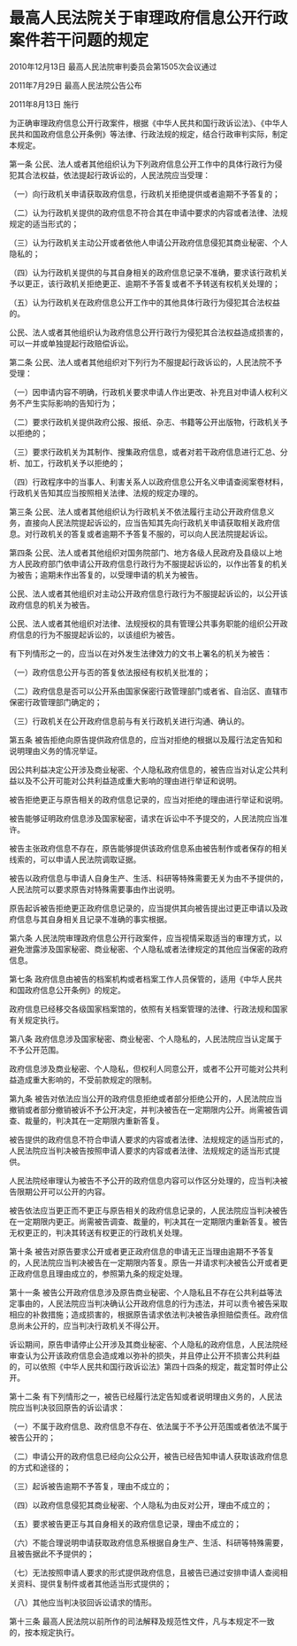 # 最高人民法院关于审理政府信息公开行政案件若干问题的规定

2010年12月13日 最高人民法院审判委员会第1505次会议通过

2011年7月29日 最高人民法院公告公布

2011年8月13日 施行

为正确审理政府信息公开行政案件，根据《中华人民共和国行政诉讼法》、《中华人民共和国政府信息公开条例》等法律、行政法规的规定，结合行政审判实际，制定本规定。

第一条 公民、法人或者其他组织认为下列政府信息公开工作中的具体行政行为侵犯其合法权益，依法提起行政诉讼的，人民法院应当受理：

（一）向行政机关申请获取政府信息，行政机关拒绝提供或者逾期不予答复的；

（二）认为行政机关提供的政府信息不符合其在申请中要求的内容或者法律、法规规定的适当形式的；

（三）认为行政机关主动公开或者依他人申请公开政府信息侵犯其商业秘密、个人隐私的；

（四）认为行政机关提供的与其自身相关的政府信息记录不准确，要求该行政机关予以更正，该行政机关拒绝更正、逾期不予答复或者不予转送有权机关处理的；

（五）认为行政机关在政府信息公开工作中的其他具体行政行为侵犯其合法权益的。

公民、法人或者其他组织认为政府信息公开行政行为侵犯其合法权益造成损害的，可以一并或单独提起行政赔偿诉讼。

第二条 公民、法人或者其他组织对下列行为不服提起行政诉讼的，人民法院不予受理：

（一）因申请内容不明确，行政机关要求申请人作出更改、补充且对申请人权利义务不产生实际影响的告知行为；

（二）要求行政机关提供政府公报、报纸、杂志、书籍等公开出版物，行政机关予以拒绝的；

（三）要求行政机关为其制作、搜集政府信息，或者对若干政府信息进行汇总、分析、加工，行政机关予以拒绝的；

（四）行政程序中的当事人、利害关系人以政府信息公开名义申请查阅案卷材料，行政机关告知其应当按照相关法律、法规的规定办理的。

第三条 公民、法人或者其他组织认为行政机关不依法履行主动公开政府信息义务，直接向人民法院提起诉讼的，应当告知其先向行政机关申请获取相关政府信息。对行政机关的答复或者逾期不予答复不服的，可以向人民法院提起诉讼。

第四条 公民、法人或者其他组织对国务院部门、地方各级人民政府及县级以上地方人民政府部门依申请公开政府信息行政行为不服提起诉讼的，以作出答复的机关为被告；逾期未作出答复的，以受理申请的机关为被告。

公民、法人或者其他组织对主动公开政府信息行政行为不服提起诉讼的，以公开该政府信息的机关为被告。

公民、法人或者其他组织对法律、法规授权的具有管理公共事务职能的组织公开政府信息的行为不服提起诉讼的，以该组织为被告。

有下列情形之一的，应当以在对外发生法律效力的文书上署名的机关为被告：

（一）政府信息公开与否的答复依法报经有权机关批准的；

（二）政府信息是否可以公开系由国家保密行政管理部门或者省、自治区、直辖市保密行政管理部门确定的；

（三）行政机关在公开政府信息前与有关行政机关进行沟通、确认的。

第五条 被告拒绝向原告提供政府信息的，应当对拒绝的根据以及履行法定告知和说明理由义务的情况举证。

因公共利益决定公开涉及商业秘密、个人隐私政府信息的，被告应当对认定公共利益以及不公开可能对公共利益造成重大影响的理由进行举证和说明。

被告拒绝更正与原告相关的政府信息记录的，应当对拒绝的理由进行举证和说明。

被告能够证明政府信息涉及国家秘密，请求在诉讼中不予提交的，人民法院应当准许。

被告主张政府信息不存在，原告能够提供该政府信息系由被告制作或者保存的相关线索的，可以申请人民法院调取证据。

被告以政府信息与申请人自身生产、生活、科研等特殊需要无关为由不予提供的，人民法院可以要求原告对特殊需要事由作出说明。

原告起诉被告拒绝更正政府信息记录的，应当提供其向被告提出过更正申请以及政府信息与其自身相关且记录不准确的事实根据。

第六条 人民法院审理政府信息公开行政案件，应当视情采取适当的审理方式，以避免泄露涉及国家秘密、商业秘密、个人隐私或者法律规定的其他应当保密的政府信息。

第七条 政府信息由被告的档案机构或者档案工作人员保管的，适用《中华人民共和国政府信息公开条例》的规定。

政府信息已经移交各级国家档案馆的，依照有关档案管理的法律、行政法规和国家有关规定执行。

第八条 政府信息涉及国家秘密、商业秘密、个人隐私的，人民法院应当认定属于不予公开范围。

政府信息涉及商业秘密、个人隐私，但权利人同意公开，或者不公开可能对公共利益造成重大影响的，不受前款规定的限制。

第九条 被告对依法应当公开的政府信息拒绝或者部分拒绝公开的，人民法院应当撤销或者部分撤销被诉不予公开决定，并判决被告在一定期限内公开。尚需被告调查、裁量的，判决其在一定期限内重新答复。

被告提供的政府信息不符合申请人要求的内容或者法律、法规规定的适当形式的，人民法院应当判决被告按照申请人要求的内容或者法律、法规规定的适当形式提供。

人民法院经审理认为被告不予公开的政府信息内容可以作区分处理的，应当判决被告限期公开可以公开的内容。

被告依法应当更正而不更正与原告相关的政府信息记录的，人民法院应当判决被告在一定期限内更正。尚需被告调查、裁量的，判决其在一定期限内重新答复。被告无权更正的，判决其转送有权更正的行政机关处理。

第十条 被告对原告要求公开或者更正政府信息的申请无正当理由逾期不予答复的，人民法院应当判决被告在一定期限内答复。原告一并请求判决被告公开或者更正政府信息且理由成立的，参照第九条的规定处理。

第十一条 被告公开政府信息涉及原告商业秘密、个人隐私且不存在公共利益等法定事由的，人民法院应当判决确认公开政府信息的行为违法，并可以责令被告采取相应的补救措施；造成损害的，根据原告请求依法判决被告承担赔偿责任。政府信息尚未公开的，应当判决行政机关不得公开。

诉讼期间，原告申请停止公开涉及其商业秘密、个人隐私的政府信息，人民法院经审查认为公开该政府信息会造成难以弥补的损失，并且停止公开不损害公共利益的，可以依照《中华人民共和国行政诉讼法》第四十四条的规定，裁定暂时停止公开。

第十二条 有下列情形之一，被告已经履行法定告知或者说明理由义务的，人民法院应当判决驳回原告的诉讼请求：

（一）不属于政府信息、政府信息不存在、依法属于不予公开范围或者依法不属于被告公开的；

（二）申请公开的政府信息已经向公众公开，被告已经告知申请人获取该政府信息的方式和途径的；

（三）起诉被告逾期不予答复，理由不成立的；

（四）以政府信息侵犯其商业秘密、个人隐私为由反对公开，理由不成立的；

（五）要求被告更正与其自身相关的政府信息记录，理由不成立的；

（六）不能合理说明申请获取政府信息系根据自身生产、生活、科研等特殊需要，且被告据此不予提供的；

（七）无法按照申请人要求的形式提供政府信息，且被告已通过安排申请人查阅相关资料、提供复制件或者其他适当形式提供的；

（八）其他应当判决驳回诉讼请求的情形。

第十三条 最高人民法院以前所作的司法解释及规范性文件，凡与本规定不一致的，按本规定执行。
